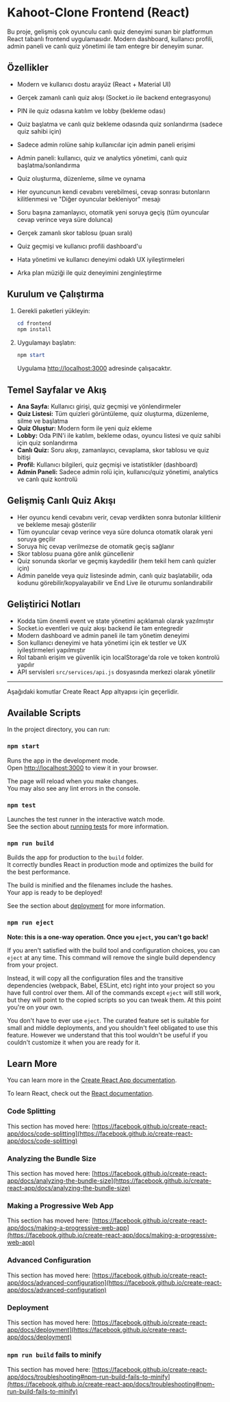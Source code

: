 # Kahoot-Clone Frontend (React)

Bu proje, gelişmiş çok oyunculu canlı quiz deneyimi sunan bir platformun React tabanlı frontend uygulamasıdır. Modern dashboard, kullanıcı profili, admin paneli ve canlı quiz yönetimi ile tam entegre bir deneyim sunar.

## Özellikler
- Modern ve kullanıcı dostu arayüz (React + Material UI)
- Gerçek zamanlı canlı quiz akışı (Socket.io ile backend entegrasyonu)
- PIN ile quiz odasına katılım ve lobby (bekleme odası)
- Quiz başlatma ve canlı quiz bekleme odasında quiz sonlandırma (sadece quiz sahibi için)
- Sadece admin rolüne sahip kullanıcılar için admin paneli erişimi
- Admin paneli: kullanıcı, quiz ve analytics yönetimi, canlı quiz başlatma/sonlandırma

- Quiz oluşturma, düzenleme, silme ve oynama
- Her oyuncunun kendi cevabını verebilmesi, cevap sonrası butonların kilitlenmesi ve "Diğer oyuncular bekleniyor" mesajı
- Soru başına zamanlayıcı, otomatik yeni soruya geçiş (tüm oyuncular cevap verince veya süre dolunca)
- Gerçek zamanlı skor tablosu (puan sıralı)
- Quiz geçmişi ve kullanıcı profili dashboard'u
- Hata yönetimi ve kullanıcı deneyimi odaklı UX iyileştirmeleri
- Arka plan müziği ile quiz deneyimini zenginleştirme

## Kurulum ve Çalıştırma
1. Gerekli paketleri yükleyin:
   ```powershell
   cd frontend
   npm install
   ```
2. Uygulamayı başlatın:
   ```powershell
   npm start
   ```
   Uygulama [http://localhost:3000](http://localhost:3000) adresinde çalışacaktır.

## Temel Sayfalar ve Akış
- **Ana Sayfa:** Kullanıcı girişi, quiz geçmişi ve yönlendirmeler
- **Quiz Listesi:** Tüm quizleri görüntüleme, quiz oluşturma, düzenleme, silme ve başlatma
- **Quiz Oluştur:** Modern form ile yeni quiz ekleme
- **Lobby:** Oda PIN'i ile katılım, bekleme odası, oyuncu listesi ve quiz sahibi için quiz sonlandırma
- **Canlı Quiz:** Soru akışı, zamanlayıcı, cevaplama, skor tablosu ve quiz bitişi
- **Profil:** Kullanıcı bilgileri, quiz geçmişi ve istatistikler (dashboard)
- **Admin Paneli:** Sadece admin rolü için, kullanıcı/quiz yönetimi, analytics ve canlı quiz kontrolü

## Gelişmiş Canlı Quiz Akışı
- Her oyuncu kendi cevabını verir, cevap verdikten sonra butonlar kilitlenir ve bekleme mesajı gösterilir
- Tüm oyuncular cevap verince veya süre dolunca otomatik olarak yeni soruya geçilir
- Soruya hiç cevap verilmezse de otomatik geçiş sağlanır
- Skor tablosu puana göre anlık güncellenir
- Quiz sonunda skorlar ve geçmiş kaydedilir (hem tekil hem canlı quizler için)
- Admin panelde veya quiz listesinde admin, canlı quiz başlatabilir, oda kodunu görebilir/kopyalayabilir ve End Live ile oturumu sonlandırabilir

## Geliştirici Notları
- Kodda tüm önemli event ve state yönetimi açıklamalı olarak yazılmıştır
- Socket.io eventleri ve quiz akışı backend ile tam entegredir
- Modern dashboard ve admin paneli ile tam yönetim deneyimi
- Son kullanıcı deneyimi ve hata yönetimi için ek testler ve UX iyileştirmeleri yapılmıştır
- Rol tabanlı erişim ve güvenlik için localStorage'da role ve token kontrolü yapılır
- API servisleri `src/services/api.js` dosyasında merkezi olarak yönetilir

---

Aşağıdaki komutlar Create React App altyapısı için geçerlidir.

## Available Scripts

In the project directory, you can run:

### `npm start`

Runs the app in the development mode.\
Open [http://localhost:3000](http://localhost:3000) to view it in your browser.

The page will reload when you make changes.\
You may also see any lint errors in the console.

### `npm test`

Launches the test runner in the interactive watch mode.\
See the section about [running tests](https://facebook.github.io/create-react-app/docs/running-tests) for more information.

### `npm run build`

Builds the app for production to the `build` folder.\
It correctly bundles React in production mode and optimizes the build for the best performance.

The build is minified and the filenames include the hashes.\
Your app is ready to be deployed!

See the section about [deployment](https://facebook.github.io/create-react-app/docs/deployment) for more information.

### `npm run eject`

**Note: this is a one-way operation. Once you `eject`, you can't go back!**

If you aren't satisfied with the build tool and configuration choices, you can `eject` at any time. This command will remove the single build dependency from your project.

Instead, it will copy all the configuration files and the transitive dependencies (webpack, Babel, ESLint, etc) right into your project so you have full control over them. All of the commands except `eject` will still work, but they will point to the copied scripts so you can tweak them. At this point you're on your own.

You don't have to ever use `eject`. The curated feature set is suitable for small and middle deployments, and you shouldn't feel obligated to use this feature. However we understand that this tool wouldn't be useful if you couldn't customize it when you are ready for it.

## Learn More

You can learn more in the [Create React App documentation](https://facebook.github.io/create-react-app/docs/getting-started).

To learn React, check out the [React documentation](https://reactjs.org/).

### Code Splitting

This section has moved here: [https://facebook.github.io/create-react-app/docs/code-splitting](https://facebook.github.io/create-react-app/docs/code-splitting)

### Analyzing the Bundle Size

This section has moved here: [https://facebook.github.io/create-react-app/docs/analyzing-the-bundle-size](https://facebook.github.io/create-react-app/docs/analyzing-the-bundle-size)

### Making a Progressive Web App

This section has moved here: [https://facebook.github.io/create-react-app/docs/making-a-progressive-web-app](https://facebook.github.io/create-react-app/docs/making-a-progressive-web-app)

### Advanced Configuration

This section has moved here: [https://facebook.github.io/create-react-app/docs/advanced-configuration](https://facebook.github.io/create-react-app/docs/advanced-configuration)

### Deployment

This section has moved here: [https://facebook.github.io/create-react-app/docs/deployment](https://facebook.github.io/create-react-app/docs/deployment)

### `npm run build` fails to minify

This section has moved here: [https://facebook.github.io/create-react-app/docs/troubleshooting#npm-run-build-fails-to-minify](https://facebook.github.io/create-react-app/docs/troubleshooting#npm-run-build-fails-to-minify)
